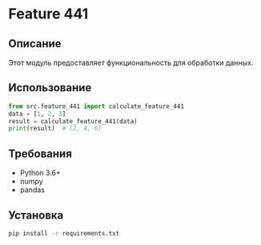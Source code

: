 # Feature 441
## Описание
Этот модуль предоставляет функциональность для обработки данных.
## Использование
```python
from src.feature_441 import calculate_feature_441
data = [1, 2, 3]
result = calculate_feature_441(data)
print(result)  # [2, 4, 6]
```
## Требования
- Python 3.6+
- numpy
- pandas
## Установка
```bash
pip install -r requirements.txt
```